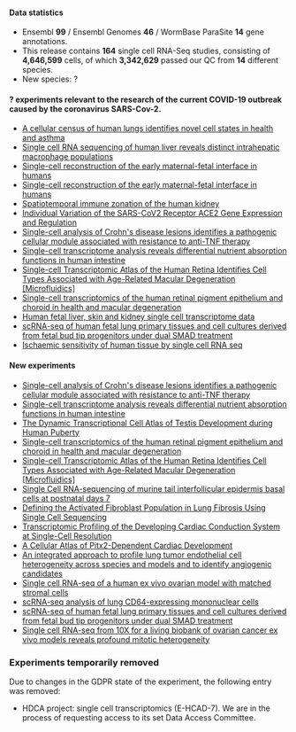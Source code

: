 #### Data statistics
- Ensembl **99** / Ensembl Genomes **46** / WormBase ParaSite **14** gene annotations.   
- This release contains **164** single cell RNA-Seq studies, consisting of **4,646,599** cells, of which **3,342,629** passed our QC from **14** different species.
- New species: ?

#### **?** experiments relevant to the research of the current **COVID-19** outbreak caused by the **coronavirus SARS-Cov-2**.
- [A cellular census of human lungs identifies novel cell states in health and asthma](https://www.ebi.ac.uk/gxa/sc/experiments/E-GEOD-130148/results)
- [Single cell RNA sequencing of human liver reveals distinct intrahepatic macrophage populations](https://www.ebi.ac.uk/gxa/sc/experiments/E-HCAD-9/results)
- [Single-cell reconstruction of the early maternal-fetal interface in humans](https://www.ebi.ac.uk/gxa/sc/experiments/E-MTAB-6701/results)
- [Single-cell reconstruction of the early maternal-fetal interface in humans](https://www.ebi.ac.uk/gxa/sc/experiments/E-MTAB-6678/results)
- [Spatiotemporal immune zonation of the human kidney](https://www.ebi.ac.uk/gxa/sc/experiments/E-HCAD-10/results)
- [Individual Variation of the SARS-CoV2 Receptor ACE2 Gene Expression and Regulation](https://www.ebi.ac.uk/gxa/sc/experiments/E-GEOD-83139/results)
- [Single-cell analysis of Crohn's disease lesions identifies a pathogenic cellular module associated with resistance to anti-TNF therapy](https://www.ebi.ac.uk/gxa/sc/experiments/E-CURD-46/results)
- [Single-cell transcriptome analysis reveals differential nutrient absorption functions in human intestine](https://www.ebi.ac.uk/gxa/sc/experiments/E-GEOD-125970/results)
- [Single-cell Transcriptomic Atlas of the Human Retina Identifies Cell Types Associated with Age-Related Macular Degeneration [Microfluidics]](https://www.ebi.ac.uk/gxa/sc/experiments/E-GEOD-137537/results)
- [Single-cell transcriptomics of the human retinal pigment epithelium and choroid in health and macular degeneration](https://www.ebi.ac.uk/gxa/sc/experiments/E-GEOD-135922/results/)
- [Human fetal liver, skin and kidney single cell transcriptome data](https://www.ebi.ac.uk/gxa/sc/experiments/E-MTAB-7407/results/)
- [scRNA-seq of human fetal lung primary tissues and cell cultures derived from fetal bud tip progenitors under dual SMAD treatment](https://www.ebi.ac.uk/gxa/sc/experiments/E-MTAB-8221/results/)
- [Ischaemic sensitivity of human tissue by single cell RNA seq](https://www.ebi.ac.uk/gxa/sc/experiments/E-HCAD-1/results/)


#### New experiments
- [Single-cell analysis of Crohn's disease lesions identifies a pathogenic cellular module associated with resistance to anti-TNF therapy](https://www.ebi.ac.uk/gxa/sc/experiments/E-CURD-46)
- [Single-cell transcriptome analysis reveals differential nutrient absorption functions in human intestine](https://www.ebi.ac.uk/gxa/sc/experiments/E-GEOD-125970)
- [The Dynamic Transcriptional Cell Atlas of Testis Development during Human Puberty](https://www.ebi.ac.uk/gxa/sc/experiments/E-GEOD-134144)
- [Single-cell transcriptomics of the human retinal pigment epithelium and choroid in health and macular degeneration](https://www.ebi.ac.uk/gxa/sc/experiments/E-GEOD-135922)
- [Single-cell Transcriptomic Atlas of the Human Retina Identifies Cell Types Associated with Age-Related Macular Degeneration [Microfluidics]](https://www.ebi.ac.uk/gxa/sc/experiments/E-GEOD-137537)
- [Single Cell RNA-sequencing of murine tail interfollicular epidermis basal cells at postnatal days 7](https://www.ebi.ac.uk/gxa/sc/experiments/E-GEOD-146122)
- [Defining the Activated Fibroblast Population in Lung Fibrosis Using Single Cell Sequencing](https://www.ebi.ac.uk/gxa/sc/experiments/E-HCAD-14)
- [Transcriptomic Profiling of the Developing Cardiac Conduction System at Single-Cell Resolution](https://www.ebi.ac.uk/gxa/sc/experiments/E-HCAD-16)
- [A Cellular Atlas of Pitx2-Dependent Cardiac Development](https://www.ebi.ac.uk/gxa/sc/experiments/E-HCAD-17)
- [An integrated approach to profile lung tumor endothelial cell heterogeneity across species and models and to identify angiogenic candidates](https://www.ebi.ac.uk/gxa/sc/experiments/E-MTAB-6308)
- [Single cell RNA-seq of a human ex vivo ovarian model with matched stromal cells](https://www.ebi.ac.uk/gxa/sc/experiments/E-MTAB-7249)
- [scRNA-seq analysis of lung CD64-expressing mononuclear cells](https://www.ebi.ac.uk/gxa/sc/experiments/E-MTAB-7678)
- [scRNA-seq of human fetal lung primary tissues and cell cultures derived from fetal bud tip progenitors under dual SMAD treatment](https://www.ebi.ac.uk/gxa/sc/experiments/E-MTAB-8221)
- [Single cell RNA-seq from 10X for a living biobank of ovarian cancer ex vivo models reveals profound mitotic heterogeneity](https://www.ebi.ac.uk/gxa/sc/experiments/E-MTAB-8559)

### Experiments temporarily removed

Due to changes in the GDPR state of the experiment, the following entry was removed:
- HDCA project: single cell transcriptomics (E-HCAD-7). We are in the process of requesting access to its set Data Access Committee. 
